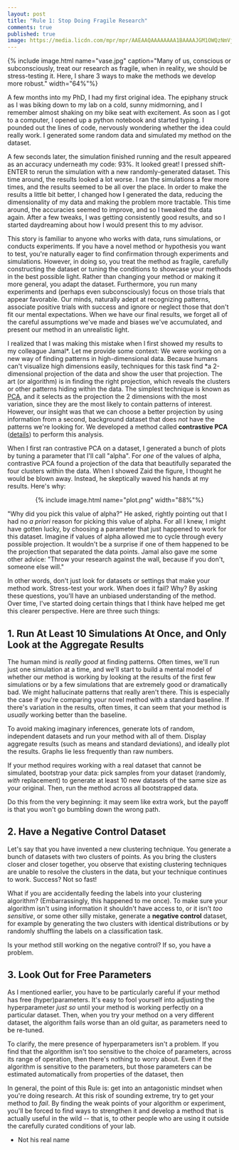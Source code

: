 ```yaml
---
layout: post
title: "Rule 1: Stop Doing Fragile Research"
comments: true
published: true
image: https://media.licdn.com/mpr/mpr/AAEAAQAAAAAAAA1BAAAAJGM1OWQzNmVjLTAxZTctNGY5MS04NjdlLTc0NmJmMmM0MmE1YQ.jpg
---
```



{% include image.html name="vase.jpg" caption="Many of us, conscious or subconsciously, treat our research as fragile, when in reality, we should be stress-testing it. Here, I share 3 ways to make the methods we develop more robust." width="64%"%}

A few months into my PhD, I had my first original idea. The epiphany struck as I was biking down to my lab on a cold, sunny midmorning, and I remember almost shaking on my bike seat with excitement. As soon as I got to a computer, I opened up a python notebook and started typing. I pounded out the lines of code, nervously wondering whether the idea could really work. I generated some random data and simulated my method on the dataset.

A few seconds later, the simulation finished running and the result appeared as an accuracy underneath my code: 93%. It looked great! I pressed shift-ENTER to rerun the simulation with a new randomly-generated dataset. This time around, the results looked a lot worse. I ran the simulations a few more times, and the results seemed to be all over the place. In order to make the results a little bit better, I changed how I generated the data, reducing the dimensionality of my data and making the problem more tractable. This time around, the accuracies seemed to improve, and so I tweaked the data again. After a few tweaks, I was getting consistently good results, and so I started daydreaming about how I would present this to my advisor.

This story is familiar to anyone who works with data, runs simulations, or conducts experiments. If you have a novel method or hypothesis you want to test, you're naturally eager to find confirmation through experiments and simulations. However, in doing so, you treat the method as fragile, carefully constructing the dataset or tuning the conditions to showcase your methods in the best possible light. Rather than changing your method or making it more general, you adapt the dataset. Furthermore, you run many experiments and (perhaps even subconsciously) focus on those trials that appear favorable. Our minds, naturally adept at recognizing patterns, associate positive trials with success and ignore or neglect those that don't fit our mental expectations. When we have our final results, we forget all of the careful assumptions we've made and biases we've accumulated, and present our method in an unrealistic light.

I realized that I was making this mistake when I first showed my results to my colleague Jamal*. Let me provide some context: We were working on a new way of finding patterns in high-dimensional data. Because humans can't visualize high dimensions easily, techniques for this task find *a 2-dimensional projection of the data and show the user that projection. The art (or algorithm) is in finding the right projection, which reveals the clusters or other patterns hiding within the data. The simplest technique is known as [PCA](https://en.wikipedia.org/wiki/Principal_component_analysis), and it selects as the projection the 2 dimensions with the most variation, since they are the most likely to contain patterns of interest. However, our insight was that we can choose a better projection by using information from a second, background dataset that does _not_ have the patterns we're looking for. We developed a method called **contrastive PCA** ([details](https://arxiv.org/abs/1709.06716)) to perform this analysis.

When I first ran contrastive PCA on a dataset, I generated a bunch of plots by tuning a parameter that I'll call "alpha". For *one* of the values of alpha, contrastive PCA found a projection of the data that beautifully separated the four clusters within the data. When I showed Zaid the figure, I thought he would be blown away. Instead, he skeptically waved his hands at my results. Here's why:

<center>
{% include image.html name="plot.png" width="88%"%}
</center>

"Why did you pick this value of alpha?" He asked, rightly pointing out that I had no _a priori_ reason for picking this value of alpha. For all I knew, I might have gotten lucky, by choosing a parameter that just happened to work for this dataset. Imagine if values of alpha allowed me to cycle through every possible projection. It wouldn't be a surprise if one of them happened to be the projection that separated the data points. Jamal also gave me some other advice: "Throw your research against the wall, because if you don't, someone else will."

In other words, don't just look for datasets or settings that make your method work. Stress-test your work. When does it fail? Why? By asking these questions, you'll have an unbiased understanding of the method. Over time, I've started doing certain things that I think have helped me get this clearer perspective. Here are three such things:

## 1. Run At Least 10 Simulations At Once, and Only Look at the Aggregate Results

The human mind is *really good* at finding patterns. Often times, we'll run just one simulation at a time, and we'll start to build a mental model of whether our method is working by looking at the results of the first few simulations or by a few simulations that are extremely good or dramatically bad. We might hallucinate patterns that really aren't there. This is especially the case if you're comparing your novel method with a standard baseline. If there's variation in the results, often times, it can seem that your method is *usually* working better than the baseline. 

To avoid making imaginary inferences, generate lots of random, independent datasets and run your method with all of them. Display aggregate results (such as means and standard deviations), and ideally plot the results. Graphs lie less frequently than raw numbers. 

If your method requires working with a real dataset that cannot be simulated, bootstrap your data: pick samples from your dataset (randomly, *with* replacement) to generate at least 10 new datasets of the same size as your original. Then, run the method across all bootstrapped data. 

Do this from the very beginning: it may seem like extra work, but the payoff is that you won't go bumbling down the wrong path.

## 2. Have a **Negative Control** Dataset

Let's say that you have invented a new clustering technique. You generate a bunch of datasets with two clusters of points. As you bring the clusters closer and closer together, you observe that existing clustering techniques are unable to resolve the clusters in the data, but your technique continues to work. Success? Not so fast! 

What if you are accidentally feeding the labels into your clustering algorithm? (Embarrassingly, this happened to me once). To make sure your algorithm isn't using information it shouldn't have access to, or it isn't _too sensitive_, or some other silly mistake, generate a **negative control** dataset, for example by generating the two clusters with identical distributions or by randomly shuffling the labels on a classification task. 

Is your method still working on the negative control? If so, you have a problem.

## 3. Look Out for Free Parameters

As I mentioned earlier, you have to be particularly careful if your method has free (hyper)parameters. It's easy to fool yourself into adjusting the hyperparameter *just so* until your method is working perfectly on a particular dataset. Then, when you try your method on a very different dataset, the algorithm fails worse than an old guitar, as parameters need to be re-tuned. 

To clarify, the mere presence of hyperparameters isn't a problem. If you find that the algorithm isn't too sensitive to the choice of parameters, across its range of operation, then there's nothing to worry about. Even if the algorithm is sensitive to the parameters, but those parameters can be estimated automatically from properties of the dataset, then  


In general, the point of this Rule is: get into an antagonistic mindset when you're doing research. At this risk of sounding extreme, try to get your method to *fail*. By finding the weak points of your algorithm or experiment, you'll be forced to find ways to strengthen it and develop a method that is actually useful in the wild -- that is, to other people who are using it outside the carefully curated conditions of your lab.

* Not his real name